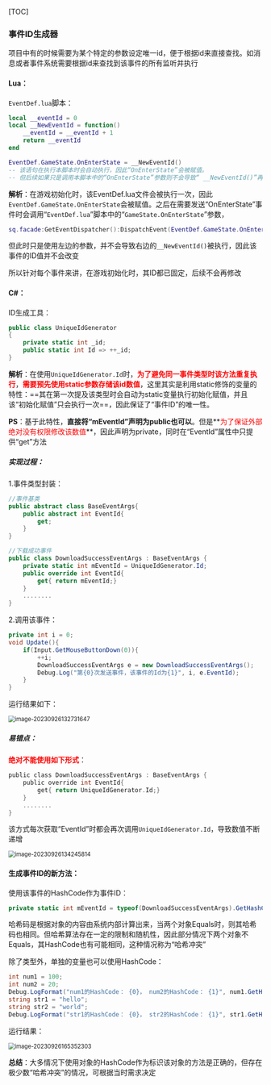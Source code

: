 [TOC]



### 事件ID生成器

项目中有的时候需要为某个特定的参数设定唯一id，便于根据id来直接查找。如消息或者事件系统需要根据id来查找到该事件的所有监听并执行

#### Lua：

`EventDef.lua`脚本：

```lua
local __eventId = 0
local __NewEventId = function()
    __eventId = __eventId + 1
    return __eventId
end

EventDef.GameState.OnEnterState = __NewEventId() 
-- 该语句在执行本脚本时会自动执行，因此“OnEnterState”会被赋值。
-- 但后续如果只是调用本脚本中的“OnEnterState”参数则不会导致“ __NewEventId()”再次执行
```

**解析**：在游戏初始化时，该EventDef.lua文件会被执行一次，因此`EventDef.GameState.OnEnterState`会被赋值。之后在需要发送“OnEnterState”事件时会调用“`EventDef.lua`”脚本中的“`GameState.OnEnterState`”参数，

```lua
sq.facade:GetEventDispatcher():DispatchEvent(EventDef.GameState.OnEnterState, state)
```

但此时只是使用左边的参数，并不会导致右边的`__NewEventId()`被执行，因此该事件的ID值并不会改变

所以针对每个事件来讲，在游戏初始化时，其ID都已固定，后续不会再修改



#### C#：

ID生成工具：

```c#
public class UniqueIdGenerator
{
	private static int _id;
	public static int Id => ++_id;
}
```

**解析**：在使用`UniqueIdGenerator.Id`时，**<font color=red>为了避免同一事件类型时该方法重复执行</font>**，**<font color=red>需要预先使用static参数存储该id数值</font>**，这里其实是利用static修饰的变量的特性：==其在第一次提及该类型时会自动为static变量执行初始化赋值，并且该“初始化赋值”只会执行一次==，因此保证了“事件ID”的唯一性。

**PS**：基于此特性，**直接将“mEventId”声明为public也可以**。但是**<font color=red>为了保证外部绝对没有权限修改该数值</font>**，因此声明为private，同时在“EventId”属性中只提供“get”方法

##### 实现过程：

1.事件类型封装：

```c#
//事件基类
public abstract class BaseEventArgs{
    public abstract int EventId{
        get;
    }
}

//下载成功事件
public class DownloadSuccessEventArgs : BaseEventArgs {
    private static int mEventId = UniqueIdGenerator.Id;
    public override int EventId{
        get{ return mEventId;}
    }
    ........
}
```

2.调用该事件：

```c#
private int i = 0;
void Update(){
    if(Input.GetMouseButtonDown(0)){
        ++i;
        DownloadSuccessEventArgs e = new DownloadSuccessEventArgs();
        Debug.Log("第{0}次发送事件，该事件的Id为{1}", i, e.EventId);
    }
}
```

运行结果如下：

<img src="https://gitee.com/kakaix892/image-host/raw/main/Typora/image-20230926132731647.png" alt="image-20230926132731647" style="zoom:80%;" />

##### 易错点：

**<font color=red>绝对不能使用如下形式</font>**：

```c
public class DownloadSuccessEventArgs : BaseEventArgs {
    public override int EventId{
        get{ return UniqueIdGenerator.Id;}
    }
    ........
}
```

该方式每次获取“EventId”时都会再次调用`UniqueIdGenerator.Id`，导致数值不断递增

<img src="https://gitee.com/kakaix892/image-host/raw/main/Typora/image-20230926134245814.png" alt="image-20230926134245814" style="zoom:80%;" />



#### 生成事件ID的新方法：

使用该事件的HashCode作为事件ID：

```c#
private static int mEventId = typeof(DownloadSuccessEventArgs).GetHashCode();
```

哈希码是根据对象的内容由系统内部计算出来，当两个对象Equals时，则其哈希码也相同。但哈希算法存在一定的限制和随机性，因此部分情况下两个对象不Equals，其HashCode也有可能相同，这种情况称为“哈希冲突”

除了类型外，单独的变量也可以使用HashCode：

```c#
int num1 = 100;
int num2 = 20;
Debug.LogFormat("num1的HashCode： {0}， num2的HashCode： {1}", num1.GetHashCode(), num2.GetHashCode());
string str1 = "hello";
string str2 = "world";
Debug.LogFormat("str1的HashCode： {0}， str2的HashCode： {1}", str1.GetHashCode(), str2.GetHashCode());
```

运行结果：

<img src="https://gitee.com/kakaix892/image-host/raw/main/Typora/image-20230926165352303.png" alt="image-20230926165352303" style="zoom:80%;" />

**总结**：大多情况下使用对象的HashCode作为标识该对象的方法是正确的，但存在极少数“哈希冲突”的情况，可根据当时需求决定







